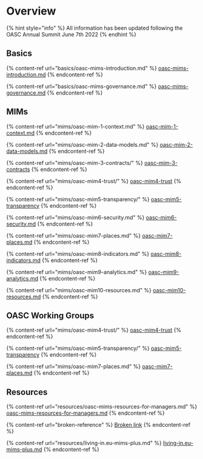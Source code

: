 # Overview

{% hint style="info" %}
All information has been updated following the OASC Annual Summit June 7th 2022
{% endhint %}

## Basics

{% content-ref url="basics/oasc-mims-introduction.md" %}
[oasc-mims-introduction.md](basics/oasc-mims-introduction.md)
{% endcontent-ref %}

{% content-ref url="basics/oasc-mims-governance.md" %}
[oasc-mims-governance.md](basics/oasc-mims-governance.md)
{% endcontent-ref %}

## MIMs

{% content-ref url="mims/oasc-mim-1-context.md" %}
[oasc-mim-1-context.md](mims/oasc-mim-1-context.md)
{% endcontent-ref %}

{% content-ref url="mims/oasc-mim-2-data-models.md" %}
[oasc-mim-2-data-models.md](mims/oasc-mim-2-data-models.md)
{% endcontent-ref %}

{% content-ref url="mims/oasc-mim-3-contracts/" %}
[oasc-mim-3-contracts](mims/oasc-mim-3-contracts/)
{% endcontent-ref %}

{% content-ref url="mims/oasc-mim4-trust/" %}
[oasc-mim4-trust](mims/oasc-mim4-trust/)
{% endcontent-ref %}

{% content-ref url="mims/oasc-mim5-transparency/" %}
[oasc-mim5-transparency](mims/oasc-mim5-transparency/)
{% endcontent-ref %}

{% content-ref url="mims/oasc-mim6-security.md" %}
[oasc-mim6-security.md](mims/oasc-mim6-security.md)
{% endcontent-ref %}

{% content-ref url="mims/oasc-mim7-places.md" %}
[oasc-mim7-places.md](mims/oasc-mim7-places.md)
{% endcontent-ref %}

{% content-ref url="mims/oasc-mim8-indicators.md" %}
[oasc-mim8-indicators.md](mims/oasc-mim8-indicators.md)
{% endcontent-ref %}

{% content-ref url="mims/oasc-mim9-analytics.md" %}
[oasc-mim9-analytics.md](mims/oasc-mim9-analytics.md)
{% endcontent-ref %}

{% content-ref url="mims/oasc-mim10-resources.md" %}
[oasc-mim10-resources.md](mims/oasc-mim10-resources.md)
{% endcontent-ref %}

## OASC Working Groups

{% content-ref url="mims/oasc-mim4-trust/" %}
[oasc-mim4-trust](mims/oasc-mim4-trust/)
{% endcontent-ref %}

{% content-ref url="mims/oasc-mim5-transparency/" %}
[oasc-mim5-transparency](mims/oasc-mim5-transparency/)
{% endcontent-ref %}

{% content-ref url="mims/oasc-mim7-places.md" %}
[oasc-mim7-places.md](mims/oasc-mim7-places.md)
{% endcontent-ref %}

## Resources

{% content-ref url="resources/oasc-mims-resources-for-managers.md" %}
[oasc-mims-resources-for-managers.md](resources/oasc-mims-resources-for-managers.md)
{% endcontent-ref %}

{% content-ref url="broken-reference" %}
[Broken link](broken-reference)
{% endcontent-ref %}

{% content-ref url="resources/living-in.eu-mims-plus.md" %}
[living-in.eu-mims-plus.md](resources/living-in.eu-mims-plus.md)
{% endcontent-ref %}
